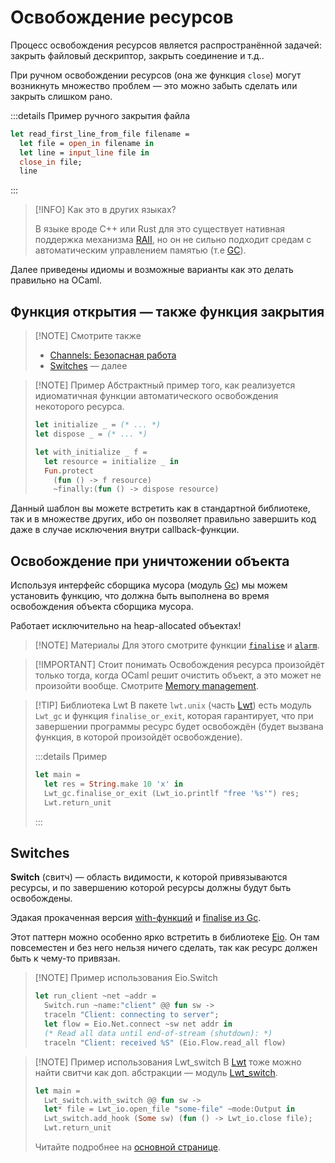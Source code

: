 # Освобождение ресурсов

Процесс освобождения ресурсов является распространённой задачей: закрыть файловый дескриптор, 
закрыть соединение и т.д.. 

При ручном освобождении ресурсов (она же функция `close`) могут 
возникнуть множество проблем &mdash; это можно забыть сделать или закрыть слишком рано.


:::details Пример ручного закрытия файла
```ocaml
let read_first_line_from_file filename = 
  let file = open_in filename in 
  let line = input_line file in 
  close_in file;
  line
```
:::

> [!INFO] Как это в других языках?
> 
> В языке вроде C++ или Rust для это существует нативная поддержка механизма [RAII],
> но он не сильно подходит средам с автоматическим управлением памятью (т.е [GC]).

Далее приведены идиомы и возможные варианты как это делать правильно на OCaml.

## Функция открытия &mdash; также функция закрытия 

> [!NOTE] Смотрите также 
> - [Channels: Безопасная работа](./channels.md#безопасная-работа)
> - [Switches](#switches) &mdash; далее

> [!NOTE] Пример
> Абстрактный пример того, как реализуется идиоматичная функции автоматического освобождения 
> некоторого ресурса.
> ```ocaml
> let initialize _ = (* ... *)
> let dispose _ = (* ... *)
> 
> let with_initialize _ f = 
>   let resource = initialize _ in 
>   Fun.protect 
>     (fun () -> f resource)
>     ~finally:(fun () -> dispose resource) 
> ```

Данный шаблон вы можете встретить как в стандартной библиотеке, так и в множестве других,
ибо он позволяет правильно завершить код даже в случае исключения внутри callback-функции.

## Освобождение при уничтожении объекта

Используя интерфейс сборщика мусора (модуль [Gc](https://ocaml.org/manual/api/Gc.html)) мы можем установить функцию, 
что должна быть выполнена во время освобождения объекта сборщика мусора.

Работает исключительно на heap-allocated объектах! 

> [!NOTE] Материалы
> Для этого смотрите функции [`finalise`](https://ocaml.org/manual/5.2/api/Gc.html#VALfinalise) и 
> [`alarm`](https://ocaml.org/manual/5.2/api/Gc.html#TYPEalarm).

> [!IMPORTANT] Стоит понимать
> Освобождения ресурса произойдёт только тогда, когда OCaml решит очистить объект, 
> а это может не произойти вообще. Смотрите [Memory management](./performance.md#memory-management).

> [!TIP] Библиотека Lwt
> В пакете `lwt.unix` (часть [Lwt](../libraries/concurrency/lwt.md)) есть модуль `Lwt_gc` и функция `finalise_or_exit`, которая гарантирует, что
> при завершении программы ресурс будет освобождён (будет вызвана функция, в которой произойдёт освобождение).
> 
> :::details Пример
> ```ocaml
> let main = 
>   let res = String.make 10 'x' in
>   Lwt_gc.finalise_or_exit (Lwt_io.printlf "free '%s'") res;
>   Lwt.return_unit
> ```
> :::

## Switches 
 
**Switch** (свитч) &mdash; область видимости, к которой привязываются ресурсы, и по завершению которой ресурсы должны будут быть освобождены. 

Эдакая прокаченная версия [with-функций](#функция-открытия--также-функция-закрытия) и [finalise из Gc](#освобождение-при-уничтожении-объекта). 

Этот паттерн можно особенно ярко встретить в библиотеке [Eio](../libraries/concurrency/eio.md).
Он там повсеместен и без него нельзя ничего сделать, так как ресурс должен быть к чему-то привязан.

> [!NOTE] Пример использования Eio.Switch
> ```ocaml
> let run_client ~net ~addr =
>   Switch.run ~name:"client" @@ fun sw ->
>   traceln "Client: connecting to server";
>   let flow = Eio.Net.connect ~sw net addr in
>   (* Read all data until end-of-stream (shutdown): *)
>   traceln "Client: received %S" (Eio.Flow.read_all flow)
> ```

> [!NOTE] Пример использования Lwt_switch
> В [Lwt] тоже можно найти свитчи как доп. абстракции &mdash; модуль [Lwt_switch].
> ```ocaml
> let main = 
>   Lwt_switch.with_switch @@ fun sw ->
>   let* file = Lwt_io.open_file "some-file" ~mode:Output in
>   Lwt_switch.add_hook (Some sw) (fun () -> Lwt_io.close file);
>   Lwt.return_unit
> ```
> Читайте подробнее на [основной странице](../libraries/concurrency/lwt.md#switches). 

[RAII]: https://ru.wikipedia.org/wiki/%D0%9F%D0%BE%D0%BB%D1%83%D1%87%D0%B5%D0%BD%D0%B8%D0%B5_%D1%80%D0%B5%D1%81%D1%83%D1%80%D1%81%D0%B0_%D0%B5%D1%81%D1%82%D1%8C_%D0%B8%D0%BD%D0%B8%D1%86%D0%B8%D0%B0%D0%BB%D0%B8%D0%B7%D0%B0%D1%86%D0%B8%D1%8F
[GC]: https://ru.wikipedia.org/wiki/%D0%A1%D0%B1%D0%BE%D1%80%D0%BA%D0%B0_%D0%BC%D1%83%D1%81%D0%BE%D1%80%D0%B0

[Lwt]: ../libraries/concurrency/lwt.md
[Lwt_switch]: https://ocsigen.org/lwt/latest/api/Lwt_switch